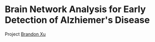 # Brain Network Analysis for Early Detection of Alzhiemer's Disease

Project [Brandon Xu](https://github.com/brx021)
